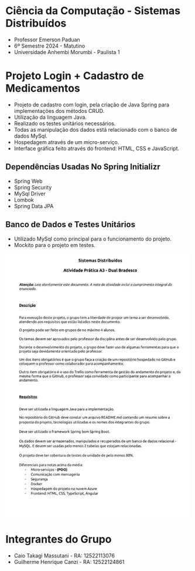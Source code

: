 # Ciência da Computação - Sistemas Distribuídos 
 - Professor Emerson Paduan
 - 6º Semestre 2024 - Matutino
 - Universidade Anhembi Morumbi - Paulista 1

# Projeto Login + Cadastro de Medicamentos
 - Projeto de cadastro com login, pela criação de Java Spring para implementações dos métodos CRUD.
 - Utilização da linguagem Java.
 - Realizado os testes unitários necessários.
 - Todas as manipulação dos dados está relacionado com o banco de dados MySql.
 - Hospedagem através de um micro-serviço.
 - Interface gráfica feito através do frontend: HTML, CSS e JavaScript.

## Dependências Usadas No Spring Initializr
 
- Spring Web
- Spring Security
- MySql Driver
- Lombok
- Spring Data JPA

## Banco de Dados e Testes Unitários 

- Utilizado MySql como principal para o funcionamento do projeto.
- Mockito para o projeto em testes.

![img](/img/a3img.jpg)

# Integrantes do Grupo

 - Caio Takagi Massutani - RA: 12522113076
 - Guilherme Henrique Canzi - RA: 12522124861